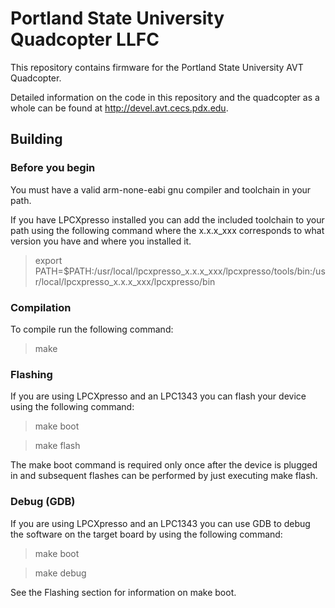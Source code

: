 Portland State University Quadcopter LLFC
=========================================

This repository contains firmware for the Portland State University AVT Quadcopter.

Detailed information on the code in this repository and the quadcopter as a whole can be found at http://devel.avt.cecs.pdx.edu.


Building
--------

### Before you begin
You must have a valid arm-none-eabi gnu compiler and toolchain in your path.

If you have LPCXpresso installed you can add the included toolchain to your
path using the following command where the x.x.x_xxx corresponds to what version you have and where you installed it.

> export PATH=$PATH:/usr/local/lpcxpresso_x.x.x_xxx/lpcxpresso/tools/bin:/usr/local/lpcxpresso_x.x.x_xxx/lpcxpresso/bin

### Compilation
To compile run the following command:

> make

### Flashing
If you are using LPCXpresso and an LPC1343 you can flash your device using the
following command:

> make boot

> make flash

The make boot command is required only once after the device is plugged in and
subsequent flashes can be performed by just executing make flash.

### Debug (GDB)
If you are using LPCXpresso and an LPC1343 you can use GDB to debug the
software on the target board by using the following command:

> make boot

> make debug

See the Flashing section for information on make boot.

